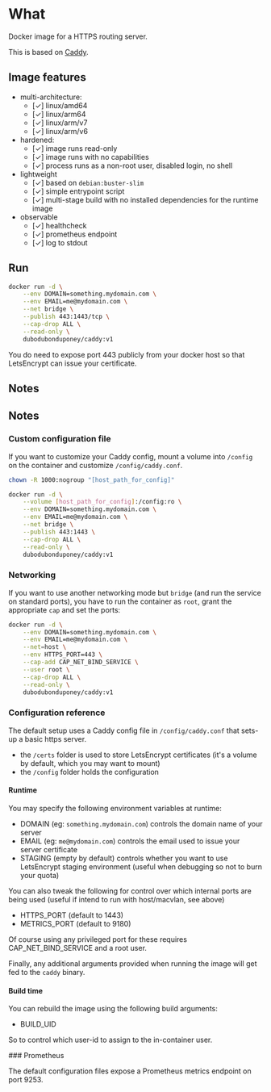 # What

Docker image for a HTTPS routing server.

This is based on [Caddy](https://github.com/caddyserver/caddy/).

## Image features

 * multi-architecture:
    * [✓] linux/amd64
    * [✓] linux/arm64
    * [✓] linux/arm/v7
    * [✓] linux/arm/v6
 * hardened:
    * [✓] image runs read-only
    * [✓] image runs with no capabilities
    * [✓] process runs as a non-root user, disabled login, no shell
 * lightweight
    * [✓] based on `debian:buster-slim`
    * [✓] simple entrypoint script
    * [✓] multi-stage build with no installed dependencies for the runtime image
 * observable
    * [✓] healthcheck
    * [✓] prometheus endpoint
    * [✓] log to stdout

## Run

```bash
docker run -d \
    --env DOMAIN=something.mydomain.com \
    --env EMAIL=me@mydomain.com \
    --net bridge \
    --publish 443:1443/tcp \
    --cap-drop ALL \
    --read-only \
    dubodubonduponey/caddy:v1
```

You do need to expose port 443 publicly from your docker host so that LetsEncrypt can issue your certificate.

## Notes

## Notes

### Custom configuration file

If you want to customize your Caddy config, mount a volume into `/config` on the container and customize `/config/caddy.conf`.

```bash
chown -R 1000:nogroup "[host_path_for_config]"

docker run -d \
    --volume [host_path_for_config]:/config:ro \
    --env DOMAIN=something.mydomain.com \
    --env EMAIL=me@mydomain.com \
    --net bridge \
    --publish 443:1443 \
    --cap-drop ALL \
    --read-only \
    dubodubonduponey/caddy:v1
```

### Networking

If you want to use another networking mode but `bridge` (and run the service on standard ports), you have to run the container as `root`, grant the appropriate `cap` and set the ports:

```bash
docker run -d \
    --env DOMAIN=something.mydomain.com \
    --env EMAIL=me@mydomain.com \
    --net=host \
    --env HTTPS_PORT=443 \
    --cap-add CAP_NET_BIND_SERVICE \
    --user root \
    --cap-drop ALL \
    --read-only \
    dubodubonduponey/caddy:v1
```

### Configuration reference

The default setup uses a Caddy config file in `/config/caddy.conf` that sets-up a basic https server.

 * the `/certs` folder is used to store LetsEncrypt certificates (it's a volume by default, which you may want to mount)
 * the `/config` folder holds the configuration

#### Runtime

You may specify the following environment variables at runtime:

 * DOMAIN (eg: `something.mydomain.com`) controls the domain name of your server
 * EMAIL (eg: `me@mydomain.com`) controls the email used to issue your server certificate
 * STAGING (empty by default) controls whether you want to use LetsEncrypt staging environment (useful when debugging so not to burn your quota)

You can also tweak the following for control over which internal ports are being used (useful if intend to run with host/macvlan, see above)

 * HTTPS_PORT (default to 1443)
 * METRICS_PORT (default to 9180)

Of course using any privileged port for these requires CAP_NET_BIND_SERVICE and a root user.

Finally, any additional arguments provided when running the image will get fed to the `caddy` binary.

#### Build time

You can rebuild the image using the following build arguments:

 * BUILD_UID
 
So to control which user-id to assign to the in-container user.

### Prometheus

The default configuration files expose a Prometheus metrics endpoint on port 9253.
